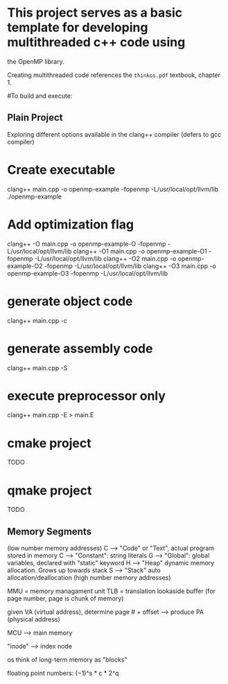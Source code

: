 # This project serves as a basic template for developing multithreaded c++ code using
the OpenMP library.

Creating multithreaded code references the `thinkos.pdf` textbook, chapter 1.

#To build and execute:

## Plain Project
Exploring different options available in the clang++ compiler
(defers to gcc compiler)

# Create executable
clang++ main.cpp -o openmp-example -fopenmp -L/usr/local/opt/llvm/lib
./openmp-example

# Add optimization flag 
clang++ -O main.cpp -o openmp-example-O -fopenmp -L/usr/local/opt/llvm/lib
clang++ -O1 main.cpp -o openmp-example-O1 -fopenmp -L/usr/local/opt/llvm/lib
clang++ -O2 main.cpp -o openmp-example-O2 -fopenmp -L/usr/local/opt/llvm/lib
clang++ -O3 main.cpp -o openmp-example-O3 -fopenmp -L/usr/local/opt/llvm/lib

# generate object code
clang++ main.cpp -c

# generate assembly code
clang++ main.cpp -S

# execute preprocessor only
clang++ main.cpp -E > main.E

# cmake project
TODO

# qmake project
TODO

## Memory Segments
(low number memory addresses)
C --> "Code" or "Text", actual program stored in memory
C --> "Constant": string literals
G --> "Global": global variables, declared with "static" keyword
H --> "Heap" dynamic memory allocation. Grows up towards stack
S --> "Stack" auto allocation/deallocation
(high number memory addresses)

MMU = memory managament unit
TLB = translation lookaside buffer (for page number, page is chunk of memory)

given VA (virtual address), determine page # + offset --> produce PA (physical address)

MCU --> main memory

"inode" --> index node

os think of long-term memory as "blocks"

floating point numbers:
(−1)^s * c * 2^q
